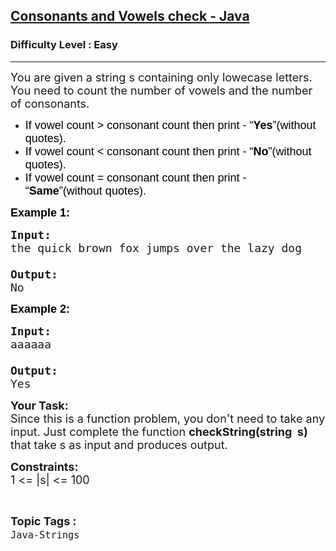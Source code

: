 <h2><a href="https://www.geeksforgeeks.org/problems/consonants-and-vowels-check-java/1?page=1&sprint=c1f6805a80338feef555ab2dc30ca1ef&sortBy=submissions">Consonants and Vowels check - Java</a></h2><h3>Difficulty Level : Easy</h3><hr><div class="problems_problem_content__Xm_eO"><p dir="ltr"><span style="font-size:18px">You are given a string s containing only lowecase letters. You need to count the number of vowels and the number of consonants. </span></p>

<ul dir="ltr">
	<li><span style="font-size:18px"><span style="background-color:transparent; color:rgb(0, 0, 0); font-family:arial">If vowel count &gt; consonant count then print - “<strong>Yes</strong>”(without quotes).</span></span></li>
	<li><span style="font-size:18px"><span style="background-color:transparent; color:rgb(0, 0, 0); font-family:arial">If vowel count &lt; consonant count then print - “<strong>No</strong>”(without quotes).</span></span></li>
	<li><span style="font-size:18px"><span style="background-color:transparent; color:rgb(0, 0, 0); font-family:arial">If vowel count = consonant count then print - “<strong>Same</strong>”(without quotes).</span></span></li>
</ul>

<p><strong><span style="font-size:18px"><span style="background-color:transparent; color:rgb(0, 0, 0); font-family:arial">Example 1:</span></span></strong></p>

<pre><span style="font-size:18px"><strong>Input:</strong>
the quick brown fox jumps over the lazy dog

<strong>Output:</strong>
No
</span></pre>

<p><strong><span style="font-size:18px"><span style="background-color:transparent; color:rgb(0, 0, 0); font-family:arial">Example 2:</span></span></strong></p>

<pre><span style="font-size:18px"><strong>Input:</strong>
aaaaaa

<strong>Output:</strong>
Yes</span></pre>

<p><span style="font-size:18px"><strong>Your Task:</strong><br>
Since this is a function problem, you don't need to take any input. Just complete the function <strong>checkString(string&nbsp; s) </strong>that take s as input and produces output.</span></p>

<p><span style="font-size:18px"><strong>Constraints:</strong><br>
1 &lt;= |s| &lt;= 100</span></p>
</div><br><p><span style=font-size:18px><strong>Topic Tags : </strong><br><code>Java-Strings</code>&nbsp;